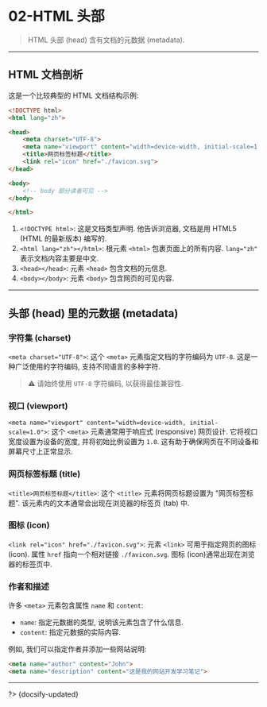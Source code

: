 # 02-HTML 头部

> HTML 头部 (head) 含有文档的元数据 (metadata).

---

## HTML 文档剖析

这是一个比较典型的 HTML 文档结构示例:

```html
<!DOCTYPE html>
<html lang="zh">

<head>
    <meta charset="UTF-8">
    <meta name="viewport" content="width=device-width, initial-scale=1.0">
    <title>网页标签标题</title>
    <link rel="icon" href="./favicon.svg">
</head>

<body>
    <!-- body 部分读者可见 -->
</body>

</html>
```

1. `<!DOCTYPE html>`: 这是文档类型声明. 他告诉浏览器, 文档是用 HTML5 (HTML 的最新版本) 编写的.
2. `<html lang="zh"></html>`: 根元素 `<html>` 包裹页面上的所有内容. `lang="zh"` 表示文档内容主要是中文.
3. `<head></head>`: 元素 `<head>` 包含文档的元信息.
4. `<body></body>`: 元素 `<body>` 包含网页的可见内容.

---

## 头部 (head) 里的元数据 (metadata)

### 字符集 (charset)

`<meta charset="UTF-8">`: 这个 `<meta>` 元素指定文档的字符编码为 `UTF-8`. 这是一种广泛使用的字符编码, 支持不同语言的多种字符.

> ⚠️ 请始终使用 `UTF-8` 字符编码, 以获得最佳兼容性.

### 视口 (viewport)

`<meta name="viewport" content="width=device-width, initial-scale=1.0">`: 这个 `<meta>` 元素通常用于响应式 (responsive) 网页设计. 它将视口宽度设置为设备的宽度, 并将初始比例设置为 `1.0`. 这有助于确保网页在不同设备和屏幕尺寸上正常显示.

### 网页标签标题 (title)

`<title>网页标签标题</title>`: 这个 `<title>` 元素将网页标题设置为 "网页标签标题". 该元素内的文本通常会出现在浏览器的标签页 (tab) 中.

### 图标 (icon)

`<link rel="icon" href="./favicon.svg">`: 元素 `<link>` 可用于指定网页的图标 (icon). 属性 `href` 指向一个相对链接 `./favicon.svg`. 图标 (icon)通常出现在浏览器的标签页中.

### 作者和描述

许多 `<meta>` 元素包含属性 `name` 和 `content`:

- `name`: 指定元数据的类型, 说明该元素包含了什么信息.
- `content`: 指定元数据的实际内容.

例如, 我们可以指定作者并添加一些网站说明:

```html
<meta name="author" content="John">
<meta name="description" content="这是我的网站开发学习笔记">
```



---

?> {docsify-updated}